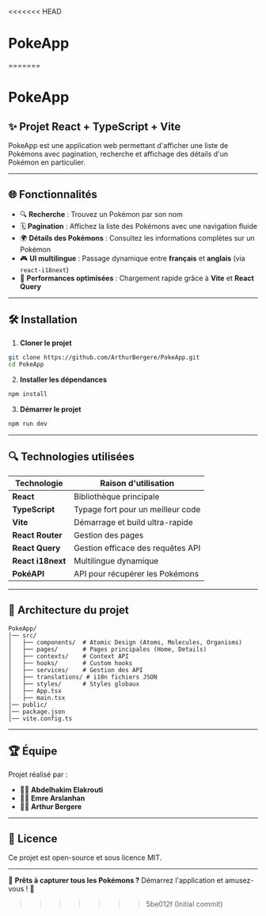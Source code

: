 <<<<<<< HEAD
# PokeApp
=======
# PokeApp

## ✨ Projet React + TypeScript + Vite

PokeApp est une application web permettant d'afficher une liste de Pokémons avec pagination, recherche et affichage des détails d'un Pokémon en particulier.

---

## 🌐 Fonctionnalités
- 🔍 **Recherche** : Trouvez un Pokémon par son nom
- 🗓 **Pagination** : Affichez la liste des Pokémons avec une navigation fluide
- 🌍 **Détails des Pokémons** : Consultez les informations complètes sur un Pokémon
- 🎮 **UI multilingue** : Passage dynamique entre **français** et **anglais** (via `react-i18next`)
- 💪 **Performances optimisées** : Chargement rapide grâce à **Vite** et **React Query**

---

## 🛠 Installation

1. **Cloner le projet**
```bash
git clone https://github.com/ArthurBergere/PokeApp.git
cd PokeApp
```

2. **Installer les dépendances**
```bash
npm install
```

3. **Démarrer le projet**
```bash
npm run dev
```

---

## 🔍 Technologies utilisées

| Technologie    | Raison d'utilisation |
|---------------|----------------------|
| **React**     | Bibliothèque principale |
| **TypeScript** | Typage fort pour un meilleur code |
| **Vite**      | Démarrage et build ultra-rapide |
| **React Router** | Gestion des pages |
| **React Query** | Gestion efficace des requêtes API |
| **React i18next** | Multilingue dynamique |
| **PokéAPI**   | API pour récupérer les Pokémons |

---

## 🔮 Architecture du projet

```
PokeApp/
│── src/
│   ├── components/  # Atomic Design (Atoms, Molecules, Organisms)
│   ├── pages/       # Pages principales (Home, Details)
│   ├── contexts/    # Context API
│   ├── hooks/       # Custom hooks
│   ├── services/    # Gestion des API
│   ├── translations/ # i18n fichiers JSON
│   ├── styles/      # Styles globaux
│   ├── App.tsx
│   ├── main.tsx
│── public/
│── package.json
│── vite.config.ts
```

---

## 🏆 Équipe

Projet réalisé par :
- 👨‍💻 **Abdelhakim Elakrouti**
- 👨‍💻 **Emre Arslanhan**
- 👨‍💻 **Arthur Bergere**

---

## 📑 Licence
Ce projet est open-source et sous licence MIT.

---

💪 **Prêts à capturer tous les Pokémons ?** Démarrez l'application et amusez-vous ! 🌟

>>>>>>> 5be012f (Initial commit)
